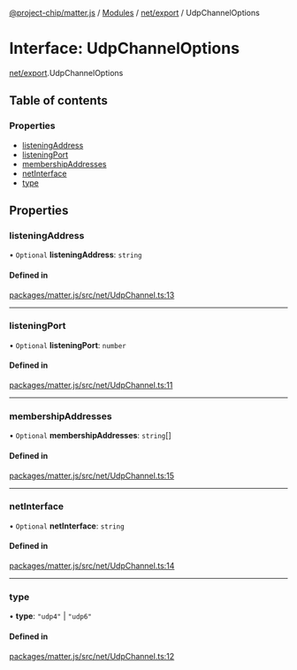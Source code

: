 [@project-chip/matter.js](../README.md) / [Modules](../modules.md) / [net/export](../modules/net_export.md) / UdpChannelOptions

# Interface: UdpChannelOptions

[net/export](../modules/net_export.md).UdpChannelOptions

## Table of contents

### Properties

- [listeningAddress](net_export.UdpChannelOptions.md#listeningaddress)
- [listeningPort](net_export.UdpChannelOptions.md#listeningport)
- [membershipAddresses](net_export.UdpChannelOptions.md#membershipaddresses)
- [netInterface](net_export.UdpChannelOptions.md#netinterface)
- [type](net_export.UdpChannelOptions.md#type)

## Properties

### listeningAddress

• `Optional` **listeningAddress**: `string`

#### Defined in

[packages/matter.js/src/net/UdpChannel.ts:13](https://github.com/project-chip/matter.js/blob/904d0c9b952b91f28a21803759c5e5c66ee4d272/packages/matter.js/src/net/UdpChannel.ts#L13)

___

### listeningPort

• `Optional` **listeningPort**: `number`

#### Defined in

[packages/matter.js/src/net/UdpChannel.ts:11](https://github.com/project-chip/matter.js/blob/904d0c9b952b91f28a21803759c5e5c66ee4d272/packages/matter.js/src/net/UdpChannel.ts#L11)

___

### membershipAddresses

• `Optional` **membershipAddresses**: `string`[]

#### Defined in

[packages/matter.js/src/net/UdpChannel.ts:15](https://github.com/project-chip/matter.js/blob/904d0c9b952b91f28a21803759c5e5c66ee4d272/packages/matter.js/src/net/UdpChannel.ts#L15)

___

### netInterface

• `Optional` **netInterface**: `string`

#### Defined in

[packages/matter.js/src/net/UdpChannel.ts:14](https://github.com/project-chip/matter.js/blob/904d0c9b952b91f28a21803759c5e5c66ee4d272/packages/matter.js/src/net/UdpChannel.ts#L14)

___

### type

• **type**: ``"udp4"`` \| ``"udp6"``

#### Defined in

[packages/matter.js/src/net/UdpChannel.ts:12](https://github.com/project-chip/matter.js/blob/904d0c9b952b91f28a21803759c5e5c66ee4d272/packages/matter.js/src/net/UdpChannel.ts#L12)
